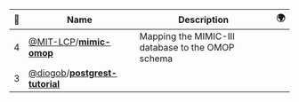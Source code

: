 |:star2: | Name | Description | 🌍|
|---|---|---|---|
|4|[@MIT-LCP](https://github.com/MIT-LCP)/[**mimic-omop**](https://github.com/MIT-LCP/mimic-omop)|Mapping the MIMIC-III database to the OMOP schema||
|3|[@diogob](https://github.com/diogob)/[**postgrest-tutorial**](https://github.com/diogob/postgrest-tutorial)|||

